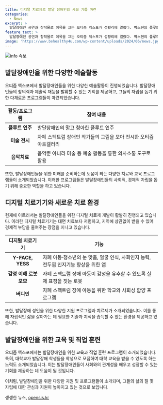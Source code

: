 ```yaml
---
title: 디지털 치료제로 발달 장애인의 사회 기틀 마련
categories:
  - News
excerpt: >
  발달장애인 공연과 창작물로 이목을 끄는 오티즘 엑스포가 성황리에 열렸다. 박소현의 플루트 연주와 다양한 예술공연을 감상할 수 있었으며, 발달장애 예술가들의 작품이 전시되기도 했다. 또한, 디지털 치료기기와 발달장애인을 위한 교육 프로그램, 예술 활동 등을 소개하는 부스들이 관람객들의 이목을 사로잡았다. 이를 통해 발달장애에 대한 폭넓은 이해와 사회통합을 위한 노력이 진행 중임을 보여 주었다.
feature_text: >
  발달장애인 공연과 창작물로 이목을 끄는 오티즘 엑스포가 성황리에 열렸다. 박소현의 플루트 연주와 다양한 예술공연을 감상할 수 있었으며, 발달장애 예술가들의 작품이 전시되기도 했다. 또한, 디지털 치료기기와 발달장애인을 위한 교육 프로그램, 예술 활동 등을 소개하는 부스들이 관람객들의 이목을 사로잡았다. 이를 통해 발달장애에 대한 폭넓은 이해와 사회통합을 위한 노력이 진행 중임을 보여 주었다.
image: 'https://www.behealthy4u.com/wp-content/uploads/2024/06/news.jpg'
---
```


<p><img src="https://www.behealthy4u.com/wp-content/uploads/2024/06/news.jpg" alt="info 속보" /></p>

<h2 data-ke-size="size26">발달장애인을 위한 다양한 예술활동</h2>

<p data-ke-size="size16">오티즘 엑스포에서 발달장애인들을 위한 다양한 예술활동이 진행되었습니다. 발달장애인들의 창의력과 예술적 재능을 발휘할 수 있는 기회를 제공하고, 그들의 자립을 돕기 위한 다채로운 프로그램들이 마련되었습니다.</p>

<table>
    <thead>
        <tr>
            <th><b>활동/프로그램</b></th>
            <th><b>참여 내용</b></th>
        </tr>
    </thead>
    <tbody>
        <tr>
            <td style="text-align: center; height: 17px;"><b>플루트 연주</b></td>
            <td>발달장애인의 맑고 청아한 플루트 연주</td>
        </tr>
        <tr>
            <td style="text-align: center; height: 17px;"><b>미술 전시</b></td>
            <td>자폐 스펙트럼 장애인 작가들의 그림을 모아 전시한 오티즘 아트갤러리</td>
        </tr>
        <tr>
            <td style="text-align: center; height: 17px;"><b>음악치료</b></td>
            <td>음악뿐 아니라 미술 등 예술 활동을 통한 의사소통 도구로 활용</td>
        </tr>
    </tbody>
</table>

<p data-ke-size="size16">또한, 발달장애인들을 위한 미래를 준비하는데 도움이 되는 다양한 치료와 교육 프로그램들이 소개되었습니다. 이러한 프로그램들은 발달장애인들의 사회적, 경제적 자립을 돕기 위해 중요한 역할을 하고 있습니다.</p>

<h2 data-ke-size="size26">디지털 치료기기와 새로운 치료 환경</h2>

<p data-ke-size="size16">현재에 이르러서는 발달장애인들을 위한 디지털 치료제 개발이 활발히 진행되고 있습니다. 이러한 디지털 치료기기는 대면 치료보다 저렴하고, 지역에 상관없이 받을 수 있어 경제적 부담을 줄여주는 장점을 지니고 있습니다.</p>

<table>
    <thead>
        <tr>
            <th><b>디지털 치료기기</b></th>
            <th><b>기능</b></th>
        </tr>
    </thead>
    <tbody>
        <tr>
            <td style="text-align: center; height: 17px;"><b>Y-FACE, YESS</b></td>
            <td>자폐 아동·청소년의 눈 맞춤, 얼굴 인식, 사회인지 능력, 전두엽 인지기능 향상을 위한 앱</td>
        </tr>
        <tr>
            <td style="text-align: center; height: 17px;"><b>감정 이해 로봇 모모</b></td>
            <td>자폐 스펙트럼 장애 아동이 감정을 유추할 수 있도록 실제 표정을 짓는 로봇</td>
        </tr>
        <tr>
            <td style="text-align: center; height: 17px;"><b>버디인</b></td>
            <td>자폐 스펙트럼 장애 아동을 위한 학교와 사회성 함양 프로그램</td>
        </tr>
    </tbody>
</table>

<p data-ke-size="size16">또한, 발달장애 성인을 위한 다양한 지원 프로그램과 치료제가 소개되었습니다. 이를 통해 자립적인 삶을 살아가는 데 필요한 기술과 지식을 습득할 수 있는 환경을 제공하고 있습니다.</p>

<h2 data-ke-size="size26">발달장애인을 위한 교육 및 직업 훈련</h2>

<p data-ke-size="size16">오티즘 엑스포에서는 발달장애인을 위한 교육과 직업 훈련 프로그램이 소개되었습니다. 특히, 대학교가 발달장애 학생들을 학생으로 모집하여 대학 교육을 받을 수 있도록 하는 노력도 소개되었습니다. 이는 발달장애인들이 사회와의 관계성을 배우고 성장할 수 있는 기회를 제공하는 데 도움이 될 것입니다.</p>

<p data-ke-size="size16">이처럼, 발달장애인을 위한 다양한 지원 및 프로그램들이 소개되며, 그들의 삶의 질 및 자립에 대한 관심과 지원이 높아지고 있는 것으로 보입니다.</p>
생생한 뉴스, <a href="https://opensis.kr" rel="dofollow">opensis.kr</a>


